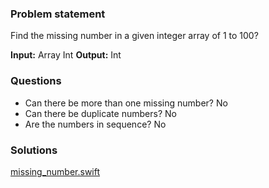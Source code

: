 ### Problem statement

Find the missing number in a given integer array of 1 to 100?

**Input:** Array Int
**Output:** Int

### Questions
- Can there be more than one missing number? No
- Can there be duplicate numbers? No
- Are the numbers in sequence? No

### Solutions
[missing_number.swift](missing_number.swift)
